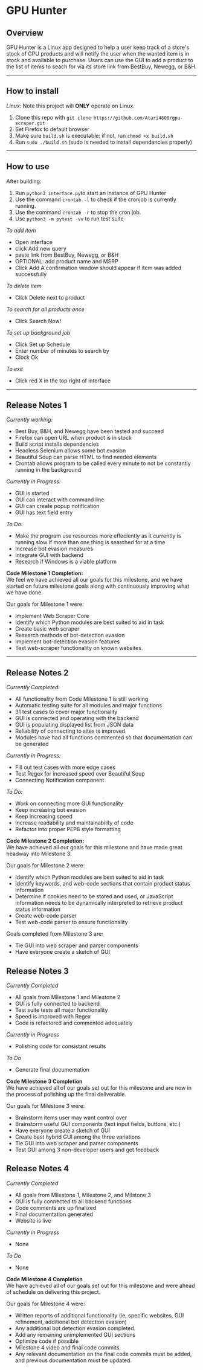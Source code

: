 # GPU Hunter
## Overview
GPU Hunter is a Linux app designed to help a user keep track of a store's stock of GPU products and will notify the user when the wanted item is in stock and available to purchase. Users can use the GUI to add a product to the list of items to seach for via its store link from BestBuy, Newegg, or B&H.

-----

## How to install  
*Linux*:  Note this project will **ONLY** operate on Linux.
1. Clone this repo with `git clone https://github.com/Atari4800/gpu-scraper.git`  
2. Set Firefox to default browser
3. Make sure `build.sh` is executable: if not, run `chmod +x build.sh`   
4. Run `sudo ./build.sh` (sudo is needed to install dependancies properly)

-----------

## How to use  
After building:
1. Run `python3 interface.py`to start an instance of GPU Hunter
2. Use the command `crontab -l` to check if the cronjob is currently running.
4. Use the command `crontab -r` to stop the cron job. 
5. Use `python3 -m pytest -vv` to run test suite

*To add item*
- Open interface
- click Add new query
- paste link from BestBuy, Newegg, or B&H
- OPTIONAL: add product name and MSRP
- Click Add
A confirmation window should appear if item was added successfully

*To delete item*
- Click Delete next to product

*To search for all products once*
- Click Search Now!

*To set up background job*
- Click Set up Schedule
- Enter number of minutes to search by
- Clock Ok

*To exit* 
- Click red X in the top right of interface

---------

## Release Notes 1

*Currently working:*
- Best Buy, B&H, and Newegg have been tested and succeed
- Firefox can open URL when product is in stock
- Build script installs dependencies
- Headless Selenium allows some bot evasion
- Beautiful Soup can parse HTML to find needed elements
- Crontab allows program to be called every minute to not be constantly running in the background

*Currently in Progress:*
- GUI is started
- GUI can interact with command line
- GUI can create popup notification
- GUI has text field entry

*To Do:*
- Make the program use resources more effeciently as it currently is running slow if more than one thing is searched for at a time
- Increase bot evasion measures
- Integrate GUI with backend
- Research if Windows is a viable platform

**Code Milestone 1 Completion:**  
We feel we have achieved all our goals for this milestone, and we have started on future milestone goals along with continuously improving what we have done.

Our goals for Milestone 1 were:
- Implement Web Scraper Core
- Identify which Python modules are best suited to aid in task
- Create basic web scraper
- Research methods of bot-detection evasion
- Implement bot-detection evasion features
- Test web-scraper functionality on known websites.

----------------------------------

## Release Notes 2

*Currently Completed:*
- All functionality from Code Milestone 1 is still working
- Automatic testing suite for all modules and major functions
- 31 test cases to cover major functionality
- GUI is connected and operating with the backend
- GUI is populating displayed list from JSON data
- Reliability of connecting to sites is improved
- Modules have had all functions commented so that documentation can be generated

*Currently in Progress:*
- Fill out test cases with more edge cases
- Test Regex for increased speed over Beautiful Soup
- Connecting Notification component

*To Do:*
- Work on connecting more GUI functionality
- Keep increasing bot evasion
- Keep increasing speed
- Increase readability and maintainability of code
- Refactor into proper PEP8 style formatting


**Code Milestone 2 Completion:**  
We have achieved all our goals for this milestone and have made great headway into Milestone 3.

Our goals for Milestone 2 were:  
- Identify which Python modules are best suited to aid in task
- Identify keywords, and web-code sections that contain product status information
- Determine if cookies need to be stored and used, or JavaScript information needs to be dynamically interpreted to retrieve product status information
- Create web-code parser
- Test web-code parser to ensure functionality

Goals completed from Milestone 3 are:
 - Tie GUI into web scraper and parser components
 - Have everyone create a sketch of GUI


## Release Notes 3

*Currently Completed*
- All goals from Milestone 1 and Milestone 2
- GUI is fully connected to backend
- Test suite tests all major functionality
- Speed is improved with Regex
- Code is refactored and commented adequately

*Currently in Progress*
- Polishing code for consistant results

*To Do*
- Generate final documentation

**Code Milestone 3 Completion**  
We have achieved all of our goals set out for this milestone and are now in the process of polishing up the final deliverable.

Our goals for Milestone 3 were:
- Brainstorm items user may want control over
- Brainstorm useful GUI components (text input fields, buttons, etc.)
- Have everyone create a sketch of GUI
- Create best hybrid GUI among the three variations
- Tie GUI into web scraper and parser components
- Test GUI among 3 non-developer users and get feedback

## Release Notes 4

*Currently Completed*  
- All goals from Milestone 1, Milestone 2, and Milstone 3
- GUI is fully connected to all backend functions
- Code comments are up finalized
- Final documentation generated
- Website is live

*Currently in Progress*  
- None

*To Do*  
- None

**Code Milestone 4 Completion**  
We have achieved all of our goals set out for this milestone and were ahead of schedule on delivering this project. 

Our goals for Milestone 4 were:
- Written reports of additional functionality (ie, specific websites, GUI refinement, additional bot detection evasion)
- Any additional bot detection evasion completed.
- Add any remaining unimplemented GUI sections
- Optimize code if possible
- Milestone 4 video and final code commits. 
- Any relevant documentation on the final code commits must be added, and previous documentation must be updated.


